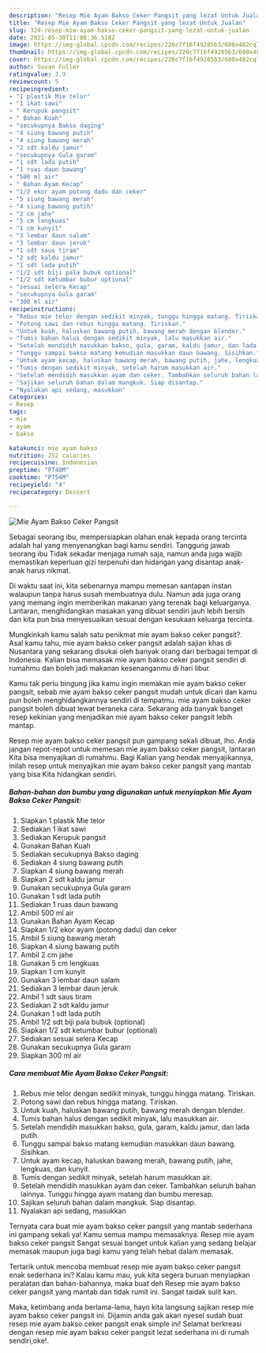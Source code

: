 ```yaml
---
description: "Resep Mie Ayam Bakso Ceker Pangsit yang lezat Untuk Jualan"
title: "Resep Mie Ayam Bakso Ceker Pangsit yang lezat Untuk Jualan"
slug: 324-resep-mie-ayam-bakso-ceker-pangsit-yang-lezat-untuk-jualan
date: 2021-05-30T11:08:36.518Z
image: https://img-global.cpcdn.com/recipes/226c7f16f49285b3/680x482cq70/mie-ayam-bakso-ceker-pangsit-foto-resep-utama.jpg
thumbnail: https://img-global.cpcdn.com/recipes/226c7f16f49285b3/680x482cq70/mie-ayam-bakso-ceker-pangsit-foto-resep-utama.jpg
cover: https://img-global.cpcdn.com/recipes/226c7f16f49285b3/680x482cq70/mie-ayam-bakso-ceker-pangsit-foto-resep-utama.jpg
author: Susan Fuller
ratingvalue: 3.9
reviewcount: 5
recipeingredient:
- "1 plastik Mie telor"
- "1 ikat sawi"
- " Kerupuk pangsit"
- " Bahan Kuah"
- "secukupnya Bakso daging"
- "4 siung bawang putih"
- "4 siung bawang merah"
- "2 sdt kaldu jamur"
- "secukupnya Gula garam"
- "1 sdt lada putih"
- "1 ruas daun bawang"
- "500 ml air"
- " Bahan Ayam Kecap"
- "1/2 ekor ayam potong dadu dan ceker"
- "5 siung bawang merah"
- "4 siung bawang putih"
- "2 cm jahe"
- "5 cm lengkuas"
- "1 cm kunyit"
- "3 lembar daun salam"
- "3 lembar daun jeruk"
- "1 sdt saus tiram"
- "2 sdt kaldu jamur"
- "1 sdt lada putih"
- "1/2 sdt biji pala bubuk optional"
- "1/2 sdt ketumbar bubur optional"
- "sesuai selera Kecap"
- "secukupnya Gula garam"
- "300 ml air"
recipeinstructions:
- "Rebus mie telor dengan sedikit minyak, tunggu hingga matang. Tiriskan."
- "Potong sawi dan rebus hingga matang. Tiriskan."
- "Untuk kuah, haluskan bawang putih, bawang merah dengan blender."
- "Tumis bahan halus dengan sedikit minyak, lalu masukkan air."
- "Setelah mendidih masukkan bakso, gula, garam, kaldu jamur, dan lada putih."
- "Tunggu sampai bakso matang kemudian masukkan daun bawang. Sisihkan."
- "Untuk ayam kecap, haluskan bawang merah, bawang putih, jahe, lengkuas, dan kunyit."
- "Tumis dengan sedikit minyak, setelah harum masukkan air."
- "Setelah mendidih masukkan ayam dan ceker. Tambahkan seluruh bahan lainnya. Tunggu hingga ayam matang dan bumbu meresap."
- "Sajikan seluruh bahan dalam mangkuk. Siap disantap."
- "Nyalakan api sedang, masukkan"
categories:
- Resep
tags:
- mie
- ayam
- bakso

katakunci: mie ayam bakso 
nutrition: 252 calories
recipecuisine: Indonesian
preptime: "PT40M"
cooktime: "PT54M"
recipeyield: "4"
recipecategory: Dessert

---
```



![Mie Ayam Bakso Ceker Pangsit](https://img-global.cpcdn.com/recipes/226c7f16f49285b3/680x482cq70/mie-ayam-bakso-ceker-pangsit-foto-resep-utama.jpg)

Sebagai seorang ibu, mempersiapkan olahan enak kepada orang tercinta adalah hal yang menyenangkan bagi kamu sendiri. Tanggung jawab seorang ibu Tidak sekadar menjaga rumah saja, namun anda juga wajib memastikan keperluan gizi terpenuhi dan hidangan yang disantap anak-anak harus nikmat.

Di waktu  saat ini, kita sebenarnya mampu memesan santapan instan walaupun tanpa harus susah membuatnya dulu. Namun ada juga orang yang memang ingin memberikan makanan yang terenak bagi keluarganya. Lantaran, menghidangkan masakan yang dibuat sendiri jauh lebih bersih dan kita pun bisa menyesuaikan sesuai dengan kesukaan keluarga tercinta. 



Mungkinkah kamu salah satu penikmat mie ayam bakso ceker pangsit?. Asal kamu tahu, mie ayam bakso ceker pangsit adalah sajian khas di Nusantara yang sekarang disukai oleh banyak orang dari berbagai tempat di Indonesia. Kalian bisa memasak mie ayam bakso ceker pangsit sendiri di rumahmu dan boleh jadi makanan kesenanganmu di hari libur.

Kamu tak perlu bingung jika kamu ingin memakan mie ayam bakso ceker pangsit, sebab mie ayam bakso ceker pangsit mudah untuk dicari dan kamu pun boleh menghidangkannya sendiri di tempatmu. mie ayam bakso ceker pangsit boleh dibuat lewat beraneka cara. Sekarang ada banyak banget resep kekinian yang menjadikan mie ayam bakso ceker pangsit lebih mantap.

Resep mie ayam bakso ceker pangsit pun gampang sekali dibuat, lho. Anda jangan repot-repot untuk memesan mie ayam bakso ceker pangsit, lantaran Kita bisa menyajikan di rumahmu. Bagi Kalian yang hendak menyajikannya, inilah resep untuk menyajikan mie ayam bakso ceker pangsit yang mantab yang bisa Kita hidangkan sendiri.

<!--inarticleads1-->

##### Bahan-bahan dan bumbu yang digunakan untuk menyiapkan Mie Ayam Bakso Ceker Pangsit:

1. Siapkan 1 plastik Mie telor
1. Sediakan 1 ikat sawi
1. Sediakan  Kerupuk pangsit
1. Gunakan  Bahan Kuah
1. Sediakan secukupnya Bakso daging
1. Sediakan 4 siung bawang putih
1. Siapkan 4 siung bawang merah
1. Siapkan 2 sdt kaldu jamur
1. Gunakan secukupnya Gula garam
1. Gunakan 1 sdt lada putih
1. Sediakan 1 ruas daun bawang
1. Ambil 500 ml air
1. Gunakan  Bahan Ayam Kecap
1. Siapkan 1/2 ekor ayam (potong dadu) dan ceker
1. Ambil 5 siung bawang merah
1. Siapkan 4 siung bawang putih
1. Ambil 2 cm jahe
1. Gunakan 5 cm lengkuas
1. Siapkan 1 cm kunyit
1. Gunakan 3 lembar daun salam
1. Sediakan 3 lembar daun jeruk
1. Ambil 1 sdt saus tiram
1. Sediakan 2 sdt kaldu jamur
1. Gunakan 1 sdt lada putih
1. Ambil 1/2 sdt biji pala bubuk (optional)
1. Siapkan 1/2 sdt ketumbar bubur (optional)
1. Sediakan sesuai selera Kecap
1. Gunakan secukupnya Gula garam
1. Siapkan 300 ml air




<!--inarticleads2-->

##### Cara membuat Mie Ayam Bakso Ceker Pangsit:

1. Rebus mie telor dengan sedikit minyak, tunggu hingga matang. Tiriskan.
1. Potong sawi dan rebus hingga matang. Tiriskan.
1. Untuk kuah, haluskan bawang putih, bawang merah dengan blender.
1. Tumis bahan halus dengan sedikit minyak, lalu masukkan air.
1. Setelah mendidih masukkan bakso, gula, garam, kaldu jamur, dan lada putih.
1. Tunggu sampai bakso matang kemudian masukkan daun bawang. Sisihkan.
1. Untuk ayam kecap, haluskan bawang merah, bawang putih, jahe, lengkuas, dan kunyit.
1. Tumis dengan sedikit minyak, setelah harum masukkan air.
1. Setelah mendidih masukkan ayam dan ceker. Tambahkan seluruh bahan lainnya. Tunggu hingga ayam matang dan bumbu meresap.
1. Sajikan seluruh bahan dalam mangkuk. Siap disantap.
1. Nyalakan api sedang, masukkan




Ternyata cara buat mie ayam bakso ceker pangsit yang mantab sederhana ini gampang sekali ya! Kamu semua mampu memasaknya. Resep mie ayam bakso ceker pangsit Sangat sesuai banget untuk kalian yang sedang belajar memasak maupun juga bagi kamu yang telah hebat dalam memasak.

Tertarik untuk mencoba membuat resep mie ayam bakso ceker pangsit enak sederhana ini? Kalau kamu mau, yuk kita segera buruan menyiapkan peralatan dan bahan-bahannya, maka buat deh Resep mie ayam bakso ceker pangsit yang mantab dan tidak rumit ini. Sangat taidak sulit kan. 

Maka, ketimbang anda berlama-lama, hayo kita langsung sajikan resep mie ayam bakso ceker pangsit ini. Dijamin anda gak akan nyesel sudah buat resep mie ayam bakso ceker pangsit enak simple ini! Selamat berkreasi dengan resep mie ayam bakso ceker pangsit lezat sederhana ini di rumah sendiri,oke!.

